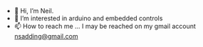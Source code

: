 - 👋 Hi, I’m Neil.
- 👀 I’m interested in arduino and embedded controls
- 📫 How to reach me ...
I may be reached on my gmail account nsadding@gmail.com
